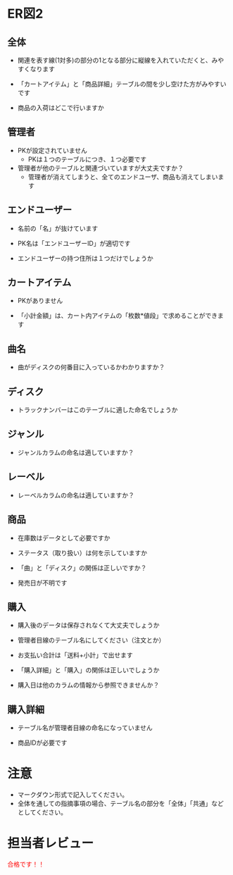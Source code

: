 # ER図2
## 全体
- 関連を表す線(1対多)の部分の1となる部分に縦線を入れていただくと、みやすくなります

- 「カートアイテム」と「商品詳細」テーブルの間を少し空けた方がみやすいです

- 商品の入荷はどこで行いますか

## 管理者
- PKが設定されていません
  - PKは１つのテーブルにつき、１つ必要です
- 管理者が他のテーブルと関連づいていますが大丈夫ですか？
  - 管理者が消えてしまうと、全てのエンドユーザ、商品も消えてしまいます
  
## エンドユーザー
- 名前の「名」が抜けています

- PK名は「エンドユーザーID」が適切です

- エンドユーザーの持つ住所は１つだけでしょうか
  
## カートアイテム
- PKがありません

- 「小計金額」は、カート内アイテムの「枚数*値段」で求めることができます

## 曲名
- 曲がディスクの何番目に入っているかわかりますか？
  
## ディスク
- トラックナンバーはこのテーブルに適した命名でしょうか

## ジャンル
- ジャンルカラムの命名は適していますか？

## レーベル
- レーベルカラムの命名は適していますか？
  
## 商品
- 在庫数はデータとして必要ですか
  
- ステータス（取り扱い）は何を示していますか
  
- 「曲」と「ディスク」の関係は正しいですか？

- 発売日が不明です
  
## 購入
- 購入後のデータは保存されなくて大丈夫でしょうか
  
- 管理者目線のテーブル名にしてください（注文とか）

- お支払い合計は「送料+小計」で出せます

- 「購入詳細」と「購入」の関係は正しいでしょうか

- 購入日は他のカラムの情報から参照できませんか？
  
## 購入詳細
- テーブル名が管理者目線の命名になっていません
  
- 商品IDが必要です

# 注意
* マークダウン形式で記入してください。
* 全体を通しての指摘事項の場合、テーブル名の部分を「全体」「共通」などとしてください。


# 担当者レビュー
<font color="Red">合格です！！</font>
